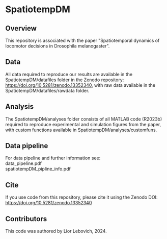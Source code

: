 # SpatiotempDM


Overview
-------------------
This repository is associated with the paper "Spatiotemporal dynamics of locomotor decisions in Drosophila melanogaster".

Data
-------------------
All data required to reproduce our results are available in the SpatiotempDM/datafiles folder in the Zenodo repository: https://doi.org/10.5281/zenodo.13352340, 
with raw data available in the SpatiotempDM/datafiles/rawdata folder.

Analysis
-------------------
The SpatiotempDM/analyses folder consists of all MATLAB code (R2023b) required to reproduce experimental and simulation figures from the paper, with custom functions available in SpatiotempDM/analyses/customfuns.

Data pipeline
-------------------
For data pipeline and further information see:<br>
data_pipeline.pdf<br>
spatiotempDM_pipline_info.pdf<br>

Cite
-------------------
If you use code from this repository, please cite it using the Zenodo DOI:
https://doi.org/10.5281/zenodo.13352340

Contributors
-------------------
This code was authored by Lior Lebovich, 2024.
